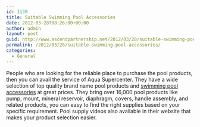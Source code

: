 ```yaml
---
id: 1130
title: Suitable Swimming Pool Accessories
date: 2012-03-28T08:26:00+00:00
author: admin
layout: post
guid: http://www.ascendpartnership.net/2012/03/28/suitable-swimming-pool-accessories/
permalink: /2012/03/28/suitable-swimming-pool-accessories/
categories:
  - General
---
```

People who are looking for the reliable place to purchase the pool products, then you can avail the service of Aqua Supercenter. They have a wide selection of top quality brand name pool products and [swimming pool accessories](http://www.aquasupercenter.com/) at great prices. They bring over 16,000 pool products like pump, mount, mineral reservoir, diaphragm, covers, handle assembly, and related products, you can easy to find the right supplies based on your specific requirement. Pool supply videos also available in their website that makes your product selection easier.